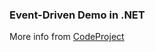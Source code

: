 <h3>Event-Driven Demo in .NET</h3>
<p>More info from <a href="http://www.codeproject.com/Articles/1008553/Event-Driven-Programing-in-NET" target="_blank">CodeProject</a></p>

